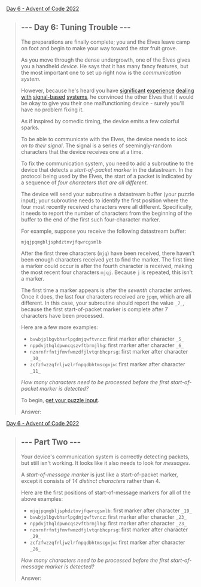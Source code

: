 [Day 6 - Advent of Code 2022](https://adventofcode.com/2022/day/6)

> ## \--- Day 6: Tuning Trouble ---
>
> The preparations are finally complete; you and the Elves leave camp on foot and begin to make your way toward the _star_ fruit grove.
>
> As you move through the dense undergrowth, one of the Elves gives you a handheld _device_. He says that it has many fancy features, but the most important one to set up right now is the _communication system_.
>
> However, because he's heard you have [significant](https://adventofcode.com/2016/day/6) [experience](https://adventofcode.com/2016/day/25) [dealing](https://adventofcode.com/2019/day/7) [with](https://adventofcode.com/2019/day/9) [signal-based](https://adventofcode.com/2019/day/16) [systems](https://adventofcode.com/2021/day/25), he convinced the other Elves that it would be okay to give you their one malfunctioning device - surely you'll have no problem fixing it.
>
> As if inspired by comedic timing, the device emits a few colorful sparks.
>
> To be able to communicate with the Elves, the device needs to _lock on to their signal_. The signal is a series of seemingly-random characters that the device receives one at a time.
>
> To fix the communication system, you need to add a subroutine to the device that detects a _start-of-packet marker_ in the datastream. In the protocol being used by the Elves, the start of a packet is indicated by a sequence of _four characters that are all different_.
>
> The device will send your subroutine a datastream buffer (your puzzle input); your subroutine needs to identify the first position where the four most recently received characters were all different. Specifically, it needs to report the number of characters from the beginning of the buffer to the end of the first such four-character marker.
>
> For example, suppose you receive the following datastream buffer:
>
>     mjqjpqmgbljsphdztnvjfqwrcgsmlb
>
> After the first three characters (`mjq`) have been received, there haven't been enough characters received yet to find the marker. The first time a marker could occur is after the fourth character is received, making the most recent four characters `mjqj`. Because `j` is repeated, this isn't a marker.
>
> The first time a marker appears is after the _seventh_ character arrives. Once it does, the last four characters received are `jpqm`, which are all different. In this case, your subroutine should report the value `_7_`, because the first start-of-packet marker is complete after 7 characters have been processed.
>
> Here are a few more examples:
>
> -   `bvwbjplbgvbhsrlpgdmjqwftvncz`: first marker after character `_5_`
> -   `nppdvjthqldpwncqszvftbrmjlhg`: first marker after character `_6_`
> -   `nznrnfrfntjfmvfwmzdfjlvtqnbhcprsg`: first marker after character `_10_`
> -   `zcfzfwzzqfrljwzlrfnpqdbhtmscgvjw`: first marker after character `_11_`
>
> _How many characters need to be processed before the first start-of-packet marker is detected?_
>
> To begin, [get your puzzle input](https://adventofcode.com/2022/day/6/input).
>
> Answer:
>

[Day 6 - Advent of Code 2022](https://adventofcode.com/2022/day/6#part2)

> ## \--- Part Two ---
>
> Your device's communication system is correctly detecting packets, but still isn't working. It looks like it also needs to look for _messages_.
>
> A _start-of-message marker_ is just like a start-of-packet marker, except it consists of _14 distinct characters_ rather than 4.
>
> Here are the first positions of start-of-message markers for all of the above examples:
>
> -   `mjqjpqmgbljsphdztnvjfqwrcgsmlb`: first marker after character `_19_`
> -   `bvwbjplbgvbhsrlpgdmjqwftvncz`: first marker after character `_23_`
> -   `nppdvjthqldpwncqszvftbrmjlhg`: first marker after character `_23_`
> -   `nznrnfrfntjfmvfwmzdfjlvtqnbhcprsg`: first marker after character `_29_`
> -   `zcfzfwzzqfrljwzlrfnpqdbhtmscgvjw`: first marker after character `_26_`
>
> _How many characters need to be processed before the first start-of-message marker is detected?_
>
> Answer: